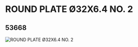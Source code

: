 # ROUND PLATE Ø32X6.4 NO. 2
## 53668
![ROUND PLATE Ø32X6.4 NO. 2](https://lc-www-live-s.legocdn.com/media/bricks/5/2/4273891.jpg)